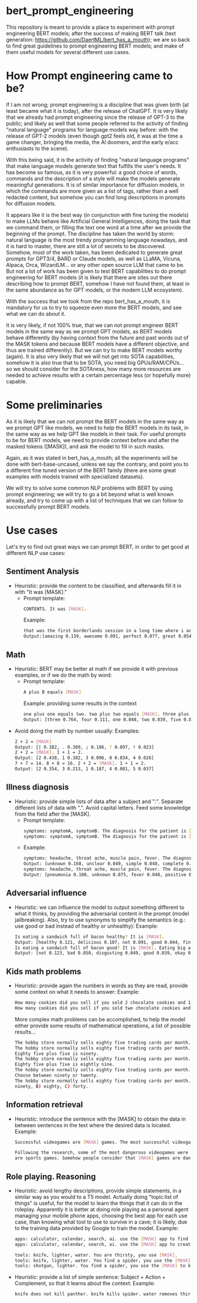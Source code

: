 # bert_prompt_engineering

This repository is meant to provide a place to experiment with prompt engineering BERT models; after the success of
making BERT talk (text generation: https://github.com/DaertML/bert_has_a_mouth); we are so back to find great guidelines
to prompt engineering BERT models; and make of them useful models for several different use cases.

# How Prompt engineering came to be?
If I am not wrong; prompt engineering is a discipline that was given birth (at least became what it is today), after
the release of ChatGPT. It is very likely that we already had prompt engineering since the release of GPT-3 to the public;
and likely as well that some people referred to the activity of finding "natural language" programs for language models way
before: with the release of GPT-2 models (even though gpt2 feels old, it was at the time a game changer, bringing the media,
the AI doomers, and the early e/acc enthusiasts to the scene).

With this being said, it is the activity of finding "natural language programs" that make language models generate text
that fulfills the user's needs. It has become so famous, as it is very powerful: a good choice of words, commands and the
description of a style will make the models generate meaningful generations. It is of similar importance for diffusion models,
in which the commands are more given as a list of tags, rather than a well redacted content, but somehow you can find long descriptions
in prompts for diffusion models.

It appears like it is the best way (in conjunction with fine tuning the models) to make LLMs behave like Artificial General Intelligences,
doing the task that we command them, or filling the text one word at a time after we provide the beginning of the prompt. The discipline
has taken the world by storm: natural language is the most trendy programming language nowadays, and it is hard to master, there are still
a lot of secrets to be discovered. Somehow, most of the work taken, has been dedicated to generate great prompts for GPT3/4, BARD or Claude models,
as well as LLaMA, Vicuna, Alpaca, Orca, WizardLM... or any other open source LLM that came to be. But not a lot of work has been given to
test BERT capabilities to do prompt engineering for BERT models (it is likely that there are sites out there describing how to prompt BERT,
somehow I have not found them, at least in the same abundance as for GPT models, or the modern LLM ecosystem).

With the success that we took from the repo bert_has_a_mouth, it is mandatory for us to try to squeeze even more the BERT models, and see
what we can do about it.

It is very likely, if not 100% true, that we can not prompt engineer BERT models in the same way as we prompt GPT models, as BERT models behave
differently (by having context from the future and past words out of the MASK tokens and because BERT models have a different objective, and thus
are trained differently). But we can try to make BERT models worthy (again). It is also very likely that we will not get into SOTA capabilities,
somehow it is also true that to be SOTA, you need big GPUs/RAM/CPUs... so we should consider for the SOTAness, how many more resources are needed
to achieve results with a certain percentage less (or hopefully more) capable.

# Some preliminaries
As it is likely that we can not prompt the BERT models in the same way as we prompt GPT like models, we need to help the BERT models in its task,
in the same way as we help GPT like models in their task. For useful prompts to be for BERT models, we need to provide context before and after
the masked tokens ([MASK]), and ask the model to fill in such masks.

Again, as it was stated in bert_has_a_mouth; all the experiments will be done with bert-base-uncased, unless we say the contrary, and point you
to a different fine tuned version of the BERT family (there are some great examples with models trained with specialized datasets).

We will try to solve some common NLP problems with BERT by using prompt engineering; we will try to go a bit beyond what is well known already,
and try to come up with a list of techniques that we can follow to successfully prompt BERT models.

# Use cases
Let's try to find out great ways we can prompt BERT, in order to get good at different NLP use cases:

## Sentiment Analysis
- Heuristic: provide the content to be classified, and afterwards fill it in with "It was [MASK]."
  - Prompt template:
    ~~~bash
    CONTENTS. It was [MASK].
    ~~~
    Example:
    ~~~bash
    that was the first borderlands session in a long time where i actually had a really satisfying comba... It was [MASK].
    Output:[amazing 0.139, awesome 0.091, perfect 0.077, great 0.054, incredible 0.045]
    ~~~
    
## Math
- Heuristic: BERT may be better at math if we provide it with previous examples, or if we do the math by word:
  - Prompt template:
    ~~~bash
    A plus B equals [MASK]
    ~~~
    Example: providing some results in the context
    ~~~bash
    one plus one equals two. two plus two equals [MASK]. three plus one equals four.
    Output: [three 0.764, four 0.111, one 0.048, two 0.039, five 0.020]
    ~~~
- Avoid doing the math by number usually:
  Examples:
  ~~~bash
  2 + 2 = [MASK]
  Output: [| 0.382, . 0.309, ; 0.186, ? 0.097, ! 0.023]
  2 + 2 = [MASK]. 1 + 1 = 2.
  Output: [2 0.438, 1 0.382, 3 0.096, 0 0.034, 4 0.026]
  7 + 7 = 14. 8 + 8 = 16. 2 + 2 = [MASK]. 1 + 1 = 2.
  Output: [2 0.354, 3 0.213, 1 0.187, 4 0.081, 5 0.037]
  ~~~

## Illness diagnosis
- Heuristic: provide simple lists of data after a subject and ":". Separate different lists of data with ".". Avoid capital letters. Feed some knowledge from the field after the [MASK].
  - Prompt template:
    ~~~bash
    symptoms: symptomA, symptomB. The diagnosis for the patient is [MASK].
    symptoms: symptomA, symptomB. The diagnosis for the patient is [MASK]. symptomA and symptomB are common DIAGNOSIS symptoms.
    ~~~
  - Example:
    ~~~bash
    symptoms: headache, throat ache, muscle pain, fever. The diagnosis for the patient is [MASK].
    Output: [unknown 0.168, unclear 0.049, simple 0.048, complete 0.048, approximate 0.022]
    symptoms: headache, throat ache, muscle pain, fever. The diagnosis for the patient is [MASK]. fever and headache are common flu symptoms.
    Output: [pneumonia 0.100, unknown 0.075, fever 0.048, positive 0.040, acute 0.037]
    ~~~

## Adversarial influence
- Heuristic: we can influence the model to output something different to what it thinks, by providing the adversarial content in the prompt (model jailbreaking). Also, try to use synonyms to simplify the semantics (e.g.: use good or bad instead of healthy or unhealthy):
  Example:
  ~~~bash
  Is eating a sandwich full of bacon healthy? It is [MASK].
  Output: [healthy 0.121, delicious 0.107, not 0.091, good 0.044, fine 0.025]
  Is eating a sandwich full of bacon good? It is [MASK]. Eating big amounts of bacon is linked with cancer.
  Output: [not 0.123, bad 0.050, disgusting 0.049, good 0.039, okay 0.035]
  ~~~

## Kids math problems
- Heuristic: provide again the numbers in words as they are read, provide some context on what it needs to answer:
  Example:
  ~~~bash
  How many cookies did you sell if you sold 2 chocolate cookies and 1 vanilla cookies? I sold [MASK] cookies.
  How many cookies did you sell if you sold two chocolate cookies and one vanilla cookies? I sold [MASK] cookies.
  ~~~

  More complex math problems can be accomplished, to help the model either provide some results of mathematical operations, a list of possible results...
  ~~~bash
  The hobby store normally sells eighty five trading cards per month. In June, the hobby store sold five more trading cards than normal. In total, how many trading cards did the hobby store sell in June? It sold [MASK] cards.
  The hobby store normally sells eighty five trading cards per month. In June, the hobby store sold five more trading cards than normal. In total, how many trading cards did the hobby store sell in June? It sold [MASK] cards. 
  Eighty five plus five is ninety.
  The hobby store normally sells eighty five trading cards per month. In June, the hobby store sold five more trading cards than normal. In total, how many trading cards did the hobby store sell in June? It sold [MASK] cards. 
  Eighty five plus five is eightly nine.
  The hobby store normally sells eighty five trading cards per month. In June, the hobby store sold five more trading cards than normal. In total, how many trading cards did the hobby store sell in June? It sold [MASK] cards. 
  Choose between ninety or twenty.
  The hobby store normally sells eighty five trading cards per month. In June, the hobby store sold five more trading cards than normal. In total, how many trading cards did the hobby store sell in June? It sold [MASK] cards. A) 
  ninety, B) eighty, C) forty.
  ~~~

## Information retrieval
- Heuristic: introduce the sentence with the [MASK] to obtain the data in between sentences in the text where the desired data is located.
  Example:
  ~~~bash
  Successful videogames are [MASK] games. The most successful videogames in the market are racing games, followed by RPG games. The least enjoyed are sports games.
  ~~~
  ~~~bash
  Following the research, some of the most dangerous videogames were shooting games. Successful videogames are [MASK] games. The most successful videogames in the market are racing games, followed by RPG games. The least enjoyed 
  are sports games. Somehow people consider that [MASK] games are dangerous.
  ~~~

## Role playing. Reasoning
- Heuristic: avoid lengthy descriptions, provide simple statements, in a similar way as you would to a T5 model. Actually doing "topic:list of things" is useful, for the model to learn the things that it can do in the roleplay.
  Apparently it is better at doing role playing as a personal agent managing your mobile phone apps, choosing the best app for each use case, than knowing what tool to use to survive in a cave; it is likely, due to the
  training data provided by Google to train the model.
  Example:
  ~~~bash
  apps: calculator, calendar, search, ai. use the [MASK] app to find a restaurant.
  apps: calculator, calendar, search, ai. use the [MASK] app to create a meeting. use calculator for math. use calendar for meetings.
  ~~~

  ~~~bash
  tools: knife, lighter, water. You are thirsty, you use [MASK].
  tools: knife, lighter, water. You find a spider, you use the [MASK] to kill it.
  tools: shotgun, lighter. You find a spider, you use the [MASK] to kill the spider. shotgun kills panther, lighter kills spider.
  ~~~
- Heuristic: provide a list of simple sentence: Subject + Action + Complement, so that it learns about the context:
  Example:
  ~~~bash
  knife does not kill panther. knife kills spider. water removes thirst. shotgun kills panther.  You find a panther, you use the [MASK] to kill the panther.
  ~~~
